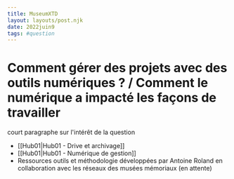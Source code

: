 ```yaml
---
title: MuseumXTD
layout: layouts/post.njk
date: 2022juin9
tags: #question
---
```


# Comment gérer des projets avec des outils numériques ? / Comment le numérique a impacté les façons de travailler

court paragraphe sur l'intérêt de la question


- [[Hub01|Hub01 - Drive et archivage]]
- [[Hub01|Hub01 - Numérique de gestion]]
- Ressources outils et méthodologie développées par Antoine Roland en collaboration avec les réseaux des musées mémoriaux (en attente)
